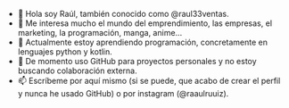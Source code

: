 - 👋 Hola soy Raúl, también conocido como @raul33ventas.
- 👀 Me interesa mucho el mundo del emprendimiento, las empresas, el marketing, la programación, manga, anime... 
- 🌱 Actualmente estoy aprendiendo programación, concretamente en lenguajes python y kotlin.
- 💞️ De momento uso GitHub para proyectos personales y no estoy buscando colaboración externa.
- 📫 Escríbeme por aquí mismo (si se puede, que acabo de crear el perfil y nunca he usado GitHub) o por instagram (@raaulruuiz).

<!---
raul33ventas/raul33ventas is a ✨ special ✨ repository because its `README.md` (this file) appears on your GitHub profile.
You can click the Preview link to take a look at your changes.
--->
